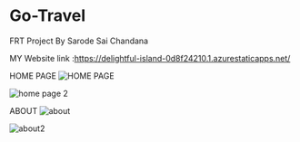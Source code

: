 # Go-Travel

FRT Project By Sarode Sai Chandana

MY Website link :https://delightful-island-0d8f24210.1.azurestaticapps.net/


HOME PAGE
![HOME PAGE](https://user-images.githubusercontent.com/91978134/190917186-cd2c3a57-58a9-4184-a6df-36276bfe7110.PNG)

![home page 2](https://user-images.githubusercontent.com/91978134/190917201-686f4b0b-03dd-4b81-bec4-abc5cfd1de16.PNG)

ABOUT
![about](https://user-images.githubusercontent.com/91978134/190917235-b607b370-ec6d-4e7f-b98e-842112a89eaf.PNG)

![about2](https://user-images.githubusercontent.com/91978134/190917241-ba49901b-abd8-4b86-b6e1-859699737870.PNG)
